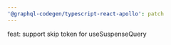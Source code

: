 ```yaml
---
'@graphql-codegen/typescript-react-apollo': patch
---
```


feat: support skip token for useSuspenseQuery
